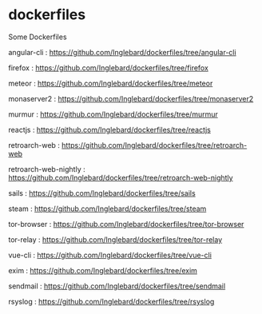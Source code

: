 # dockerfiles
Some Dockerfiles



angular-cli : https://github.com/Inglebard/dockerfiles/tree/angular-cli

firefox : https://github.com/Inglebard/dockerfiles/tree/firefox

meteor : https://github.com/Inglebard/dockerfiles/tree/meteor

monaserver2 : https://github.com/Inglebard/dockerfiles/tree/monaserver2

murmur : https://github.com/Inglebard/dockerfiles/tree/murmur

reactjs : https://github.com/Inglebard/dockerfiles/tree/reactjs

retroarch-web : https://github.com/Inglebard/dockerfiles/tree/retroarch-web

retroarch-web-nightly : https://github.com/Inglebard/dockerfiles/tree/retroarch-web-nightly

sails : https://github.com/Inglebard/dockerfiles/tree/sails

steam : https://github.com/Inglebard/dockerfiles/tree/steam

tor-browser : https://github.com/Inglebard/dockerfiles/tree/tor-browser

tor-relay : https://github.com/Inglebard/dockerfiles/tree/tor-relay

vue-cli : https://github.com/Inglebard/dockerfiles/tree/vue-cli

exim : https://github.com/Inglebard/dockerfiles/tree/exim

sendmail : https://github.com/Inglebard/dockerfiles/tree/sendmail

rsyslog : https://github.com/Inglebard/dockerfiles/tree/rsyslog